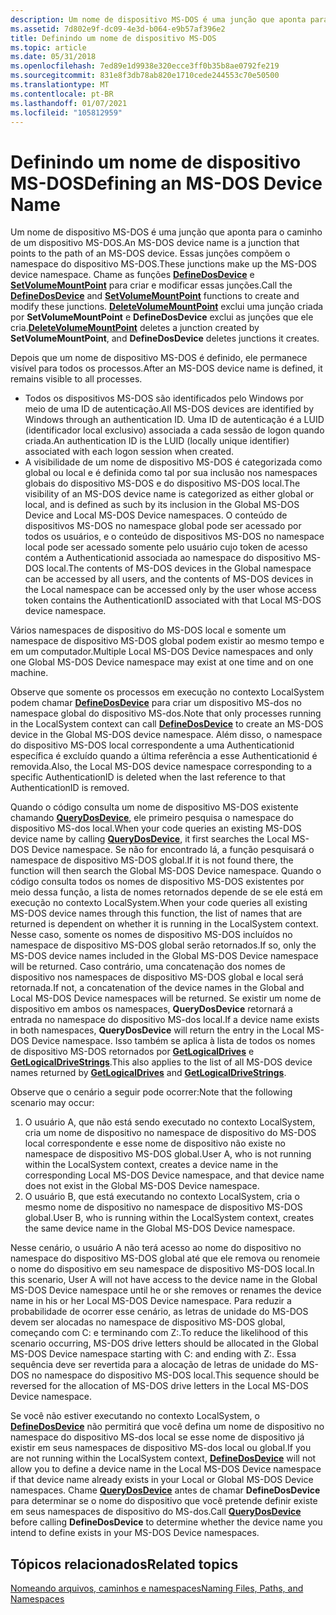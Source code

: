 ```yaml
---
description: Um nome de dispositivo MS-DOS é uma junção que aponta para o caminho de um dispositivo MS-DOS. Essas junções compõem o namespace do dispositivo MS-DOS.
ms.assetid: 7d802e9f-dc09-4e3d-b064-e9b57af396e2
title: Definindo um nome de dispositivo MS-DOS
ms.topic: article
ms.date: 05/31/2018
ms.openlocfilehash: 7ed89e1d9938e320ecce3ff0b35b8ae0792fe219
ms.sourcegitcommit: 831e8f3db78ab820e1710cede244553c70e50500
ms.translationtype: MT
ms.contentlocale: pt-BR
ms.lasthandoff: 01/07/2021
ms.locfileid: "105812959"
---
```

# <a name="defining-an-ms-dos-device-name"></a><span data-ttu-id="eaf9d-104">Definindo um nome de dispositivo MS-DOS</span><span class="sxs-lookup"><span data-stu-id="eaf9d-104">Defining an MS-DOS Device Name</span></span>

<span data-ttu-id="eaf9d-105">Um nome de dispositivo MS-DOS é uma junção que aponta para o caminho de um dispositivo MS-DOS.</span><span class="sxs-lookup"><span data-stu-id="eaf9d-105">An MS-DOS device name is a junction that points to the path of an MS-DOS device.</span></span> <span data-ttu-id="eaf9d-106">Essas junções compõem o namespace do dispositivo MS-DOS.</span><span class="sxs-lookup"><span data-stu-id="eaf9d-106">These junctions make up the MS-DOS device namespace.</span></span> <span data-ttu-id="eaf9d-107">Chame as funções [**DefineDosDevice**](/windows/desktop/api/FileAPI/nf-fileapi-definedosdevicew) e [**SetVolumeMountPoint**](/windows/desktop/api/WinBase/nf-winbase-setvolumemountpointa) para criar e modificar essas junções.</span><span class="sxs-lookup"><span data-stu-id="eaf9d-107">Call the [**DefineDosDevice**](/windows/desktop/api/FileAPI/nf-fileapi-definedosdevicew) and [**SetVolumeMountPoint**](/windows/desktop/api/WinBase/nf-winbase-setvolumemountpointa) functions to create and modify these junctions.</span></span> <span data-ttu-id="eaf9d-108">[**DeleteVolumeMountPoint**](/windows/desktop/api/FileAPI/nf-fileapi-deletevolumemountpointw) exclui uma junção criada por **SetVolumeMountPoint** e **DefineDosDevice** exclui as junções que ele cria.</span><span class="sxs-lookup"><span data-stu-id="eaf9d-108">[**DeleteVolumeMountPoint**](/windows/desktop/api/FileAPI/nf-fileapi-deletevolumemountpointw) deletes a junction created by **SetVolumeMountPoint**, and **DefineDosDevice** deletes junctions it creates.</span></span>

<span data-ttu-id="eaf9d-109">Depois que um nome de dispositivo MS-DOS é definido, ele permanece visível para todos os processos.</span><span class="sxs-lookup"><span data-stu-id="eaf9d-109">After an MS-DOS device name is defined, it remains visible to all processes.</span></span>

-   <span data-ttu-id="eaf9d-110">Todos os dispositivos MS-DOS são identificados pelo Windows por meio de uma ID de autenticação.</span><span class="sxs-lookup"><span data-stu-id="eaf9d-110">All MS-DOS devices are identified by Windows through an authentication ID.</span></span> <span data-ttu-id="eaf9d-111">Uma ID de autenticação é a LUID (identificador local exclusivo) associada a cada sessão de logon quando criada.</span><span class="sxs-lookup"><span data-stu-id="eaf9d-111">An authentication ID is the LUID (locally unique identifier) associated with each logon session when created.</span></span>
-   <span data-ttu-id="eaf9d-112">A visibilidade de um nome de dispositivo MS-DOS é categorizada como global ou local e é definida como tal por sua inclusão nos namespaces globais do dispositivo MS-DOS e do dispositivo MS-DOS local.</span><span class="sxs-lookup"><span data-stu-id="eaf9d-112">The visibility of an MS-DOS device name is categorized as either global or local, and is defined as such by its inclusion in the Global MS-DOS Device and Local MS-DOS Device namespaces.</span></span> <span data-ttu-id="eaf9d-113">O conteúdo de dispositivos MS-DOS no namespace global pode ser acessado por todos os usuários, e o conteúdo de dispositivos MS-DOS no namespace local pode ser acessado somente pelo usuário cujo token de acesso contém a Authenticationid associada ao namespace do dispositivo MS-DOS local.</span><span class="sxs-lookup"><span data-stu-id="eaf9d-113">The contents of MS-DOS devices in the Global namespace can be accessed by all users, and the contents of MS-DOS devices in the Local namespace can be accessed only by the user whose access token contains the AuthenticationID associated with that Local MS-DOS device namespace.</span></span>

<span data-ttu-id="eaf9d-114">Vários namespaces de dispositivo do MS-DOS local e somente um namespace de dispositivo MS-DOS global podem existir ao mesmo tempo e em um computador.</span><span class="sxs-lookup"><span data-stu-id="eaf9d-114">Multiple Local MS-DOS Device namespaces and only one Global MS-DOS Device namespace may exist at one time and on one machine.</span></span>

<span data-ttu-id="eaf9d-115">Observe que somente os processos em execução no contexto LocalSystem podem chamar [**DefineDosDevice**](/windows/desktop/api/FileAPI/nf-fileapi-definedosdevicew) para criar um dispositivo MS-dos no namespace global do dispositivo MS-dos.</span><span class="sxs-lookup"><span data-stu-id="eaf9d-115">Note that only processes running in the LocalSystem context can call [**DefineDosDevice**](/windows/desktop/api/FileAPI/nf-fileapi-definedosdevicew) to create an MS-DOS device in the Global MS-DOS device namespace.</span></span> <span data-ttu-id="eaf9d-116">Além disso, o namespace do dispositivo MS-DOS local correspondente a uma Authenticationid específica é excluído quando a última referência a esse Authenticationid é removida.</span><span class="sxs-lookup"><span data-stu-id="eaf9d-116">Also, the Local MS-DOS device namespace corresponding to a specific AuthenticationID is deleted when the last reference to that AuthenticationID is removed.</span></span>

<span data-ttu-id="eaf9d-117">Quando o código consulta um nome de dispositivo MS-DOS existente chamando [**QueryDosDevice**](/windows/desktop/api/FileAPI/nf-fileapi-querydosdevicew), ele primeiro pesquisa o namespace do dispositivo MS-dos local.</span><span class="sxs-lookup"><span data-stu-id="eaf9d-117">When your code queries an existing MS-DOS device name by calling [**QueryDosDevice**](/windows/desktop/api/FileAPI/nf-fileapi-querydosdevicew), it first searches the Local MS-DOS Device namespace.</span></span> <span data-ttu-id="eaf9d-118">Se não for encontrado lá, a função pesquisará o namespace de dispositivo MS-DOS global.</span><span class="sxs-lookup"><span data-stu-id="eaf9d-118">If it is not found there, the function will then search the Global MS-DOS Device namespace.</span></span> <span data-ttu-id="eaf9d-119">Quando o código consulta todos os nomes de dispositivo MS-DOS existentes por meio dessa função, a lista de nomes retornados depende de se ele está em execução no contexto LocalSystem.</span><span class="sxs-lookup"><span data-stu-id="eaf9d-119">When your code queries all existing MS-DOS device names through this function, the list of names that are returned is dependent on whether it is running in the LocalSystem context.</span></span> <span data-ttu-id="eaf9d-120">Nesse caso, somente os nomes de dispositivo MS-DOS incluídos no namespace de dispositivo MS-DOS global serão retornados.</span><span class="sxs-lookup"><span data-stu-id="eaf9d-120">If so, only the MS-DOS device names included in the Global MS-DOS Device namespace will be returned.</span></span> <span data-ttu-id="eaf9d-121">Caso contrário, uma concatenação dos nomes de dispositivo nos namespaces de dispositivo MS-DOS global e local será retornada.</span><span class="sxs-lookup"><span data-stu-id="eaf9d-121">If not, a concatenation of the device names in the Global and Local MS-DOS Device namespaces will be returned.</span></span> <span data-ttu-id="eaf9d-122">Se existir um nome de dispositivo em ambos os namespaces, **QueryDosDevice** retornará a entrada no namespace do dispositivo MS-dos local.</span><span class="sxs-lookup"><span data-stu-id="eaf9d-122">If a device name exists in both namespaces, **QueryDosDevice** will return the entry in the Local MS-DOS Device namespace.</span></span> <span data-ttu-id="eaf9d-123">Isso também se aplica à lista de todos os nomes de dispositivo MS-DOS retornados por [**GetLogicalDrives**](/windows/desktop/api/FileAPI/nf-fileapi-getlogicaldrives) e [**GetLogicalDriveStrings**](/windows/desktop/api/FileAPI/nf-fileapi-getlogicaldrivestringsw).</span><span class="sxs-lookup"><span data-stu-id="eaf9d-123">This also applies to the list of all MS-DOS device names returned by [**GetLogicalDrives**](/windows/desktop/api/FileAPI/nf-fileapi-getlogicaldrives) and [**GetLogicalDriveStrings**](/windows/desktop/api/FileAPI/nf-fileapi-getlogicaldrivestringsw).</span></span>

<span data-ttu-id="eaf9d-124">Observe que o cenário a seguir pode ocorrer:</span><span class="sxs-lookup"><span data-stu-id="eaf9d-124">Note that the following scenario may occur:</span></span>

1.  <span data-ttu-id="eaf9d-125">O usuário A, que não está sendo executado no contexto LocalSystem, cria um nome de dispositivo no namespace de dispositivo do MS-DOS local correspondente e esse nome de dispositivo não existe no namespace de dispositivo MS-DOS global.</span><span class="sxs-lookup"><span data-stu-id="eaf9d-125">User A, who is not running within the LocalSystem context, creates a device name in the corresponding Local MS-DOS Device namespace, and that device name does not exist in the Global MS-DOS Device namespace.</span></span>
2.  <span data-ttu-id="eaf9d-126">O usuário B, que está executando no contexto LocalSystem, cria o mesmo nome de dispositivo no namespace de dispositivo MS-DOS global.</span><span class="sxs-lookup"><span data-stu-id="eaf9d-126">User B, who is running within the LocalSystem context, creates the same device name in the Global MS-DOS Device namespace.</span></span>

<span data-ttu-id="eaf9d-127">Nesse cenário, o usuário A não terá acesso ao nome do dispositivo no namespace do dispositivo MS-DOS global até que ele remova ou renomeie o nome do dispositivo em seu namespace de dispositivo MS-DOS local.</span><span class="sxs-lookup"><span data-stu-id="eaf9d-127">In this scenario, User A will not have access to the device name in the Global MS-DOS Device namespace until he or she removes or renames the device name in his or her Local MS-DOS Device namespace.</span></span> <span data-ttu-id="eaf9d-128">Para reduzir a probabilidade de ocorrer esse cenário, as letras de unidade do MS-DOS devem ser alocadas no namespace de dispositivo MS-DOS global, começando com C: e terminando com Z:.</span><span class="sxs-lookup"><span data-stu-id="eaf9d-128">To reduce the likelihood of this scenario occurring, MS-DOS drive letters should be allocated in the Global MS-DOS Device namespace starting with C: and ending with Z:.</span></span> <span data-ttu-id="eaf9d-129">Essa sequência deve ser revertida para a alocação de letras de unidade do MS-DOS no namespace do dispositivo MS-DOS local.</span><span class="sxs-lookup"><span data-stu-id="eaf9d-129">This sequence should be reversed for the allocation of MS-DOS drive letters in the Local MS-DOS Device namespace.</span></span>

<span data-ttu-id="eaf9d-130">Se você não estiver executando no contexto LocalSystem, o [**DefineDosDevice**](/windows/desktop/api/FileAPI/nf-fileapi-definedosdevicew) não permitirá que você defina um nome de dispositivo no namespace do dispositivo MS-dos local se esse nome de dispositivo já existir em seus namespaces de dispositivo MS-dos local ou global.</span><span class="sxs-lookup"><span data-stu-id="eaf9d-130">If you are not running within the LocalSystem context, [**DefineDosDevice**](/windows/desktop/api/FileAPI/nf-fileapi-definedosdevicew) will not allow you to define a device name in the Local MS-DOS Device namespace if that device name already exists in your Local or Global MS-DOS Device namespaces.</span></span> <span data-ttu-id="eaf9d-131">Chame [**QueryDosDevice**](/windows/desktop/api/FileAPI/nf-fileapi-querydosdevicew) antes de chamar **DefineDosDevice** para determinar se o nome do dispositivo que você pretende definir existe em seus namespaces de dispositivo do MS-dos.</span><span class="sxs-lookup"><span data-stu-id="eaf9d-131">Call [**QueryDosDevice**](/windows/desktop/api/FileAPI/nf-fileapi-querydosdevicew) before calling **DefineDosDevice** to determine whether the device name you intend to define exists in your MS-DOS Device namespaces.</span></span>

## <a name="related-topics"></a><span data-ttu-id="eaf9d-132">Tópicos relacionados</span><span class="sxs-lookup"><span data-stu-id="eaf9d-132">Related topics</span></span>

<dl> <dt>

[<span data-ttu-id="eaf9d-133">Nomeando arquivos, caminhos e namespaces</span><span class="sxs-lookup"><span data-stu-id="eaf9d-133">Naming Files, Paths, and Namespaces</span></span>](naming-a-file.md)
</dt> </dl>

 

 



